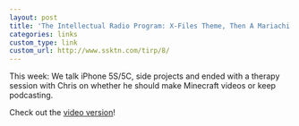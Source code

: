 ```yaml
---
layout: post
title: 'The Intellectual Radio Program: X-Files Theme, Then A Mariachi Band'
categories: links
custom_type: link
custom_url: http://www.ssktn.com/tirp/8/
---
```

This week: We talk iPhone 5S/5C, side projects and ended with a therapy session with Chris on whether he should make Minecraft videos or keep podcasting.

Check out the [video version](http://www.youtube.com/watch?v=hx6Ao4CB9t4&feature=share)!